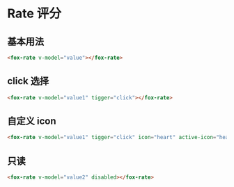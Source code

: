 # Rate 评分

## 基本用法

<div class="mt-20"></div>
<fox-rate v-model="value"></fox-rate>

```html
<fox-rate v-model="value"></fox-rate>
```

## click 选择

<div class="mt-20"></div>
<fox-rate v-model="value1" tigger="click"></fox-rate>

```html
<fox-rate v-model="value1" tigger="click"></fox-rate>
```

## 自定义 icon</h1>

<div class="mt-20"></div>
<fox-rate v-model="value1" tigger="click" icon="heart" active-icon="heart-fill"> </fox-rate>

```html
<fox-rate v-model="value1" tigger="click" icon="heart" active-icon="heart-fill"> </fox-rate>
```

## 只读

<div class="mt-20"></div>
<fox-rate v-model="value2" disabled></fox-rate>

```html
<fox-rate v-model="value2" disabled></fox-rate>
```

<script>
export default {
    data() {
        return {
            value: 1,
            value1: 2,
            value2: 2,
            tableData: [
                {
                    parameter: 'value',
                    explain: '绑定值',
                    type: 'Number',
                    optionalValue: '—',
                    defaultValue: '0',
                },
                {
                    parameter: 'disabled',
                    explain: '是否为只读',
                    type: 'Boolean',
                    optionalValue: '—',
                    defaultValue: 'false',
                },
                {
                    parameter: 'allow-half',
                    explain: '是否允许半选',
                    type: 'Boolean',
                    optionalValue: '—',
                    defaultValue: 'false',
                },
                {
                    parameter: 'tigger',
                    explain: '选择方式',
                    type: 'String',
                    optionalValue: 'click,hover',
                    defaultValue: 'hover',
                },
            ],
        };
    },
};
</script>
